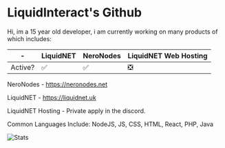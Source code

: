 # LiquidInteract's Github
Hi, im a 15 year old developer, i am currently working on many products of which includes:

| - | LiquidNET | NeroNodes | LiquidNET Web Hosting |
| - | --------- | --------- | --------------------- |
|Active?| :white_check_mark: | ✅ | ❎ |

NeroNodes - https://neronodes.net

LiquidNET - https://liquidnet.uk

LiquidNET Hosting - Private apply in the discord.

Common Languages Include: NodeJS, JS, CSS, HTML, React, PHP, Java


![Stats](https://github-readme-stats.vercel.app/api?username=liquidinteract&count_private=true)
